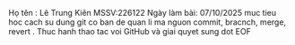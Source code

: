 Họ tên : Lê Trung Kiên
MSSV:226122
Ngày làm bài: 07/10/2025
muc tieu hoc cach su dung git co ban de quan li ma nguon commit, bracnch, merge, revert . Thuc hanh thao tac voi GitHub và giai quyet sung dot EOF
